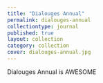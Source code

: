 ```yaml
---
title: "Dialouges Annual"
permalink: dialouges-annual
collectiontype: journal
published: true
layout: collection
category: collection
cover: dialouges-annual.jpg
---
```


Dialouges Annual is AWESOME
